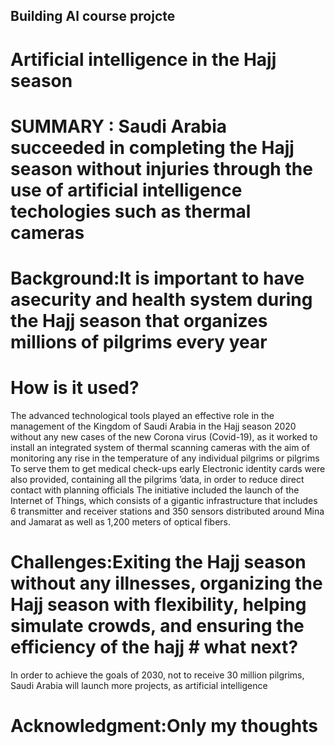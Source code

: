 
## Building Al course projcte
# Artificial intelligence in the Hajj season
# SUMMARY : Saudi Arabia succeeded in completing the Hajj season without injuries through the use of artificial intelligence techologies such as thermal cameras
# Background:It is important to have asecurity and health system during the Hajj season that organizes millions of pilgrims every year
# How is it used?
The advanced technological tools played an effective role in the management of the Kingdom of Saudi Arabia in the Hajj season 2020 without any new cases of the new Corona virus (Covid-19), as it worked to install an integrated system of thermal scanning cameras with the aim of monitoring any rise in the temperature of any individual pilgrims or pilgrims To serve them to get medical check-ups early
Electronic identity cards were also provided, containing all the pilgrims ’data, in order to reduce direct contact with planning officials The initiative included the launch of the Internet of Things, which consists of a gigantic infrastructure that includes 6 transmitter and receiver stations and 350 sensors distributed around Mina and Jamarat as well as 1,200 meters of optical fibers.
# Challenges:Exiting the Hajj season without any illnesses, organizing the Hajj season with flexibility, helping simulate crowds, and ensuring the efficiency of the hajj    # what next?
In order to achieve the goals of 2030, not to receive 30 million pilgrims, Saudi Arabia will launch more projects, as artificial intelligence
# Acknowledgment:Only my thoughts
